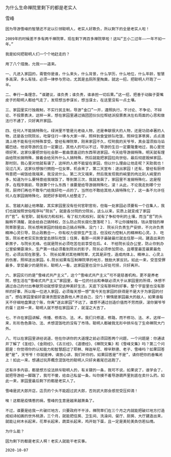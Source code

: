 为什么生命禅院里剩下的都是老实人

雪峰


    因为导游雪峰的智慧还不足以引领聪明人，老实人好欺负，所以剩下的全是老实人啦！

    2009年的时候差不多有两千禅院草，现在剩下两百多禅院草啦！这叫“王小二过年——一年不如一年。”

    我是如何把聪明人们一个个地赶走的？

    用了八个措施，允我一一道来。

    一、凡进入家园的，甭管你是谁，什么来头，什么背景，什么学历，什么地位，什么年龄，智慧多高深，多么有钱，必须一律参与劳动，尤其是去厕所里掏粪，就这一招，把聪明人吓跑了一半。

    二、奉行一条理念，“谁建议，谁负责；谁负责，谁承担一切后果。”这一招，把善于动脑子耍嘴皮子的聪明人都给气走了，发现想当参谋长，想当谋士，在这里没有一点土壤。

    三、家园里实行独裁制，不实行民主制，导游“金口”一开，遵照执行，不讨论、不争论、不辩论、不投票表决，这样一来，想在家园里通过搞团团伙伙拉帮结派投票表决左右局面的心思和做法行不通了，只好离开家园。

    四、任何人不能搞特殊化。绿洲里不管是元老级人物，还是奉献很大的人物，还是功勋卓著的人物，还是各分院院长，吃穿住行一律与大家一样，照样到食堂排队吃饭，照样住茅草房，点点滴滴上绝不能有任何特殊享受。曾经有禅院草，刚来家园不久，哎哟我的天爷爷，真会溜须拍马谄媚巴结，他说导游的生日一定要过，其他人的可以不过，导游的生日一定要隆重地过，我心里觉得好笑，这家伙要把世俗社会那一套曲意逢迎的东西带进家园，今天给导游搞特殊，明天就有理由给院长搞特殊，接着会给另外什么人搞特殊，然后就能把家园拉向世俗，最后彻底毁掉家园，那时刻，我心里对他就有谱了，这样的人绝不能留在家园，但以什么理由让他走呢？天助我也！没过几天，这家伙想强行拥抱一位女草，机会来了，第二天宣布：逐出家园！还有，曾经有厨师特意把一碗饭给我端来，我没说什么，第二次又端来，然后我发现我的碗里的肉比别人碗里的多，知道为什么要特意给我端饭了，等到第三次，我就发飙了，家园里不准搞特殊化，这是程序，在程序面前，导游算个什么东西！谁要是给导游搞特殊化，滚！从此，不论我走到哪个分院，厨师们再也不敢专门给我好吃一点的了。当然也不敢给其他人搞特殊化了，这一条不允许任何人在家园搞特殊化，就把好多聪明人给整走了。

    五、官越大越让他寒酸，其实家园里没有任何官职官衔，但每一处家园必须要有一个召集人，我们也就按照世俗程序叫“院长”，就是各分院的分院长，这么以来，实质上就变成了家园的“官”。有官职，就有权力和权利，有了权力和权利，就有了争权夺利的土壤，而当“官”的头脑稍不清醒，就会给自己搞特权，怎么防止院长腐化堕落呢？1. 不让你接触钱，钱从管钱的禅院草那里出，院长想用家园的钱给自己搞点特殊，没门！2. 院长只负责生产安排，不允许负责精神心灵引导，防止政教合一，你有权力安排生产生活，但没权力控制人的精神和心灵。3. 吃饭，院长老老实实到食堂去排队吃饭；住房，看那一间房子最破最烂就去住那一间，建造出来的新房子，与院长无缘。也就是院长必须吃苦在前享受在后。4. 不给院长设办公室，防止你到办公室偷懒耍滑头，生产第一线必须看到院长的影子，院长必须参加劳动，且哪里最苦最累最危险，必须出现在那里。5. 院长如果对其他禅院草，尤其是异性，造成肉体上、精神上、心灵上的伤害，照样逐出家园。6.院长如果有压制禅院草的地方，鼓励大家反抗。如此一来，受苦受罪最多，享受最少的是院长，聪明人一看，这家园里也没什么好处可捞，只好离开。

    六、家园实行的是“雪峰式共产主义”，这个“雪峰式共产主义”可不是慈善机构，更不是养老院，想生活在“雪峰式共产主义”家园里，每一位的付出和奉献必须大于从家园里的所得，休想不通过自己的付出奉献劳动就想享受这种美好生活，天底下没有那样的好事，整个宇宙里也没有那样的好事，所以每一位进入家园，必须每天想一想“我今天在家园的获得是不是大于为家园的付出”，想在家园里偷奸耍滑贪图安逸靠他人养活自己，没门！懒惰是家园最大的敌人，如果谁每天不仔细地盘算这个账，你离“逐出家园”不远了。谁想不通过创造价值而不劳而获，滚你舅爷爷的蛋！这样一来，聪明人就不想在家园呆了，就溜之大吉了。

    七、不许在家园讲解、传播、修炼功、法、术。我们只修道，修路，而不修功、法、术，这样一来，形形色色靠功、法、术想混饭吃的没有了市场，聪明人都被我无形中排斥在了生命禅院大门外。

    八、可以在家园里讲经说道，但在你讲你的大道理之前必须回答两个问题，一个问题是：你通读并了解了《圣经》、《金刚经》、《古兰经》、《道德经》、《禅院文集》和《雪峰文集》吗？第二个问题是：你觉得你的认知能力和智慧超过了耶稣、释迦牟尼、穆罕默德、老子、雪峰吗？如果回答是“是”，天爷爷！你就是神，请放心讲，我们听你的。如果回答是“不是”，请你把你的香嘴闭上！如此一来，想通过玩弄概念混饭吃的聪明人只好夹着尾巴逃跑了。

    还有许多内容，都是想方设法排斥聪明人的，有关键的一条，我可不说，如果说了，谁学会了，就把导游给一脚踹了，我可不傻，给自己私留一条，叫你摸不着导游葫芦里到底在卖什么药。如此一来，家园里最后剩下的都是老实人了。

    雪峰是武大郎开店，店员的个头不能超过武大郎，否则武大郎会感觉受压抑滴！

    唉！这都是疫情惹的祸，雪峰的生意是越来越萧条了。

    不过，谁要是给我一片破烂地方，只要政府不干涉，禅院草们在三个月之内就能把破烂地方打造成如诗如画的世外桃源，三个月，就能把住房、卫生间、洗澡间、餐厅、厨房、大厅建造出来，就能让树木长起来，花草长起来，蔬菜长起来，鸡开始下蛋，且一定是美轮美奂仿若仙境。

    为什么能？

    因为剩下的都是老实人啊！老实人就能干老实事。

    2020-10-07




